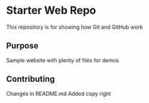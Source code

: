 # Starter Web Repo

This repository is for showing how Git and GitHub work

## Purpose

Sample website with plenty of files for demos

## Contributing
Changes in README.md
Added copy right
